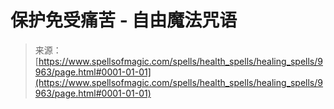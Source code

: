 <!--yml

category: 未分类

date: 2024-06-12 18:46:27

-->

# 保护免受痛苦 - 自由魔法咒语

> 来源：[https://www.spellsofmagic.com/spells/health_spells/healing_spells/9963/page.html#0001-01-01](https://www.spellsofmagic.com/spells/health_spells/healing_spells/9963/page.html#0001-01-01)
